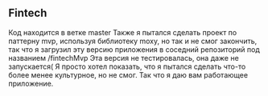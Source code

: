 ## Fintech
Код находится в ветке master
Также я пытался сделать проект по паттерну mvp, используя библиотеку moxy, 
но так и не смог закончить, так что я загрузил эту версию приложения в соседний 
репозиторий под названием /fintechMvp
Эта версия не тестировалась, она даже не запускается(
Я просто хотел показать, что я пытался сделать что-то более менее культурное, но не смог. 
Так что я даю вам работающее приложение.
